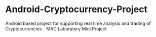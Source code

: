 # Android-Cryptocurrency-Project
Android based project for supporting real time analysis and trading of Cryptocurrencies - MAD Laboratory Mini Project
